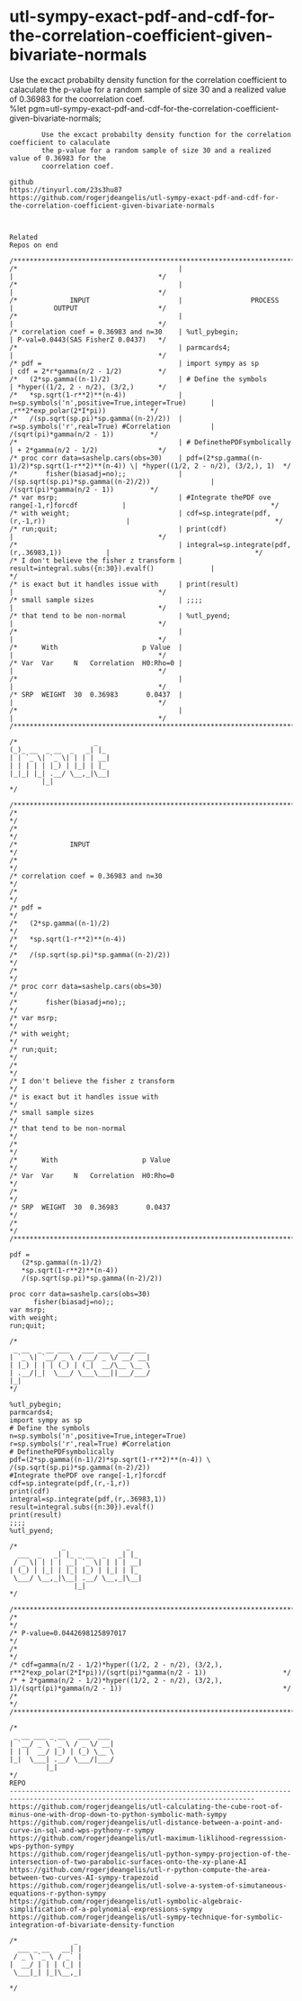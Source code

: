 # utl-sympy-exact-pdf-and-cdf-for-the-correlation-coefficient-given-bivariate-normals
Use the excact probabilty density function for the correlation coefficient to calaculate    the p-value for a random sample of size 30 and a realized value of 0.36983 for the          coorrelation coef.                                                                         
    %let pgm=utl-sympy-exact-pdf-and-cdf-for-the-correlation-coefficient-given-bivariate-normals;

            Use the excact probabilty density function for the correlation coefficient to calaculate
            the p-value for a random sample of size 30 and a realized value of 0.36983 for the
            coorrelation coef.

    github
    https://tinyurl.com/23s3hu87
    https://github.com/rogerjdeangelis/utl-sympy-exact-pdf-and-cdf-for-the-correlation-coefficient-given-bivariate-normals



    Related
    Repos on end

    /***********************************************************************************************************************************/
    /*                                        |                                                   |                                    */
    /*                                        |                                                   |                                    */
    /*             INPUT                      |                 PROCESS                           |          OUTPUT                    */
    /*                                        |                                                   |                                    */
    /* correlation coef = 0.36983 and n=30    | %utl_pybegin;                                     | P-val=0.0443(SAS FisherZ 0.0437)   */
    /*                                        | parmcards4;                                       |                                    */
    /* pdf =                                  | import sympy as sp                                | cdf = 2*r*gamma(n/2 - 1/2)         */
    /*   (2*sp.gamma((n-1)/2)                 | # Define the symbols                              | *hyper((1/2, 2 - n/2), (3/2,)      */
    /*   *sp.sqrt(1-r**2)**(n-4))             | n=sp.symbols('n',positive=True,integer=True)      | ,r**2*exp_polar(2*I*pi))           */
    /*   /(sp.sqrt(sp.pi)*sp.gamma((n-2)/2))  | r=sp.symbols('r',real=True) #Correlation          | /(sqrt(pi)*gamma(n/2 - 1))         */
    /*                                        | # DefinethePDFsymbolically                        | + 2*gamma(n/2 - 1/2)               */
    /* proc corr data=sashelp.cars(obs=30)    | pdf=(2*sp.gamma((n-1)/2)*sp.sqrt(1-r**2)**(n-4)) \| *hyper((1/2, 2 - n/2), (3/2,), 1)  */
    /*       fisher(biasadj=no);;             | /(sp.sqrt(sp.pi)*sp.gamma((n-2)/2))               | /(sqrt(pi)*gamma(n/2 - 1))         */
    /* var msrp;                              | #Integrate thePDF ove range[-1,r]forcdf           |                                    */
    /* with weight;                           | cdf=sp.integrate(pdf,(r,-1,r))                    |                                    */
    /* run;quit;                              | print(cdf)                                        |                                    */
    /*                                        | integral=sp.integrate(pdf,(r,.36983,1))           |                                    */
    /* I don't believe the fisher z transform | result=integral.subs({n:30}).evalf()              |                                    */
    /* is exact but it handles issue with     | print(result)                                     |                                    */
    /* small sample sizes                     | ;;;;                                              |                                    */
    /* that tend to be non-normal             | %utl_pyend;                                       |                                    */
    /*                                        |                                                   |                                    */
    /*      With                     p Value  |                                                   |                                    */
    /* Var  Var     N   Correlation  H0:Rho=0 |                                                   |                                    */
    /*                                        |                                                   |                                    */
    /* SRP  WEIGHT  30  0.36983       0.0437  |                                                   |                                    */
    /*                                        |                                                   |                                    */
    /***********************************************************************************************************************************/

    /*                   _
    (_)_ __  _ __  _   _| |_
    | | `_ \| `_ \| | | | __|
    | | | | | |_) | |_| | |_
    |_|_| |_| .__/ \__,_|\__|
            |_|
    */

    /***********************************************************************************************************************************/
    /*                                                                                                                                 */
    /*                                                                                                                                 */
    /*             INPUT                                                                                                               */
    /*                                                                                                                                 */
    /* correlation coef = 0.36983 and n=30                                                                                             */
    /*                                                                                                                                 */
    /* pdf =                                                                                                                           */
    /*   (2*sp.gamma((n-1)/2)                                                                                                          */
    /*   *sp.sqrt(1-r**2)**(n-4))                                                                                                      */
    /*   /(sp.sqrt(sp.pi)*sp.gamma((n-2)/2))                                                                                           */
    /*                                                                                                                                 */
    /* proc corr data=sashelp.cars(obs=30)                                                                                             */
    /*       fisher(biasadj=no);;                                                                                                      */
    /* var msrp;                                                                                                                       */
    /* with weight;                                                                                                                    */
    /* run;quit;                                                                                                                       */
    /*                                                                                                                                 */
    /* I don't believe the fisher z transform                                                                                          */
    /* is exact but it handles issue with                                                                                              */
    /* small sample sizes                                                                                                              */
    /* that tend to be non-normal                                                                                                      */
    /*                                                                                                                                 */
    /*      With                     p Value                                                                                           */
    /* Var  Var     N   Correlation  H0:Rho=0                                                                                          */
    /*                                                                                                                                 */
    /* SRP  WEIGHT  30  0.36983       0.0437                                                                                           */
    /*                                                                                                                                 */
    /***********************************************************************************************************************************/

    pdf =
       (2*sp.gamma((n-1)/2)
       *sp.sqrt(1-r**2)**(n-4))
       /(sp.sqrt(sp.pi)*sp.gamma((n-2)/2))

    proc corr data=sashelp.cars(obs=30)
          fisher(biasadj=no);;
    var msrp;
    with weight;
    run;quit;

    /*
     _ __  _ __ ___   ___ ___  ___ ___
    | `_ \| `__/ _ \ / __/ _ \/ __/ __|
    | |_) | | | (_) | (_|  __/\__ \__ \
    | .__/|_|  \___/ \___\___||___/___/
    |_|
    */

    %utl_pybegin;
    parmcards4;
    import sympy as sp
    # Define the symbols
    n=sp.symbols('n',positive=True,integer=True)
    r=sp.symbols('r',real=True) #Correlation
    # DefinethePDFsymbolically
    pdf=(2*sp.gamma((n-1)/2)*sp.sqrt(1-r**2)**(n-4)) \
    /(sp.sqrt(sp.pi)*sp.gamma((n-2)/2))
    #Integrate thePDF ove range[-1,r]forcdf
    cdf=sp.integrate(pdf,(r,-1,r))
    print(cdf)
    integral=sp.integrate(pdf,(r,.36983,1))
    result=integral.subs({n:30}).evalf()
    print(result)
    ;;;;
    %utl_pyend;

    /*           _               _
      ___  _   _| |_ _ __  _   _| |_
     / _ \| | | | __| `_ \| | | | __|
    | (_) | |_| | |_| |_) | |_| | |_
     \___/ \__,_|\__| .__/ \__,_|\__|
                    |_|
    */

    /**************************************************************************************************************************/
    /*                                                                                                                        */
    /* P-value=0.0442698125897017                                                                                             */
    /*                                                                                                                        */
    /* cdf=gamma(n/2 - 1/2)*hyper((1/2, 2 - n/2), (3/2,), r**2*exp_polar(2*I*pi))/(sqrt(pi)*gamma(n/2 - 1))                   */
    /* + 2*gamma(n/2 - 1/2)*hyper((1/2, 2 - n/2), (3/2,), 1)/(sqrt(pi)*gamma(n/2 - 1))                                        */
    /*                                                                                                                        */
    /**************************************************************************************************************************/

    /*
     _ __ ___ _ __   ___  ___
    | `__/ _ \ `_ \ / _ \/ __|
    | | |  __/ |_) | (_) \__ \
    |_|  \___| .__/ \___/|___/
             |_|
    */
    REPO
    -----------------------------------------------------------------------------------------------------------------------------------
    https://github.com/rogerjdeangelis/utl-calculating-the-cube-root-of-minus-one-with-drop-down-to-python-symbolic-math-sympy
    https://github.com/rogerjdeangelis/utl-distance-between-a-point-and-curve-in-sql-and-wps-pythony-r-sympy
    https://github.com/rogerjdeangelis/utl-maximum-liklihood-regresssion-wps-python-sympy
    https://github.com/rogerjdeangelis/utl-python-sympy-projection-of-the-intersection-of-two-parabolic-surfaces-onto-the-xy-plane-AI
    https://github.com/rogerjdeangelis/utl-r-python-compute-the-area-between-two-curves-AI-sympy-trapezoid
    https://github.com/rogerjdeangelis/utl-solve-a-system-of-simutaneous-equations-r-python-sympy
    https://github.com/rogerjdeangelis/utl-symbolic-algebraic-simplification-of-a-polynomial-expressions-sympy
    https://github.com/rogerjdeangelis/utl-sympy-technique-for-symbolic-integration-of-bivariate-density-function

    /*              _
      ___ _ __   __| |
     / _ \ `_ \ / _` |
    |  __/ | | | (_| |
     \___|_| |_|\__,_|

    */
